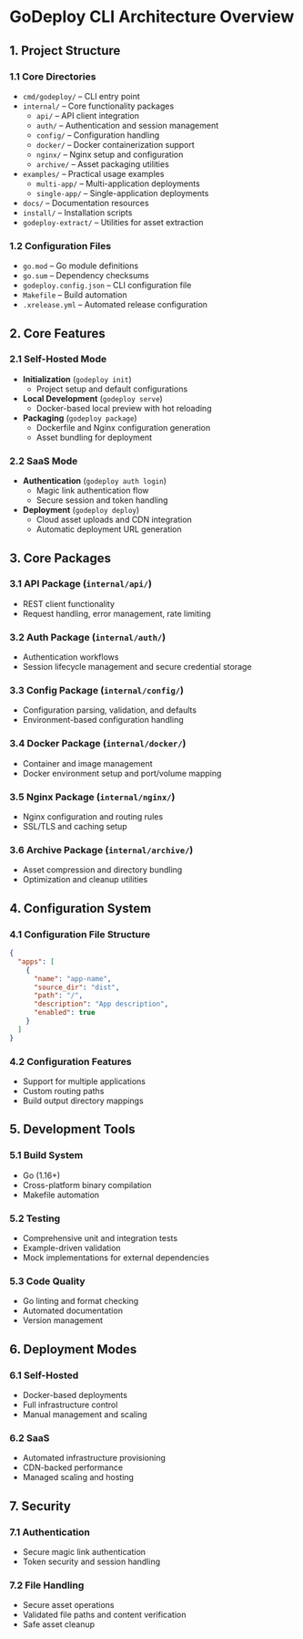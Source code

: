 # GoDeploy CLI Architecture Overview

## 1. Project Structure

### 1.1 Core Directories

- `cmd/godeploy/` – CLI entry point
- `internal/` – Core functionality packages
  - `api/` – API client integration
  - `auth/` – Authentication and session management
  - `config/` – Configuration handling
  - `docker/` – Docker containerization support
  - `nginx/` – Nginx setup and configuration
  - `archive/` – Asset packaging utilities
- `examples/` – Practical usage examples
  - `multi-app/` – Multi-application deployments
  - `single-app/` – Single-application deployments
- `docs/` – Documentation resources
- `install/` – Installation scripts
- `godeploy-extract/` – Utilities for asset extraction

### 1.2 Configuration Files

- `go.mod` – Go module definitions
- `go.sum` – Dependency checksums
- `godeploy.config.json` – CLI configuration file
- `Makefile` – Build automation
- `.xrelease.yml` – Automated release configuration

## 2. Core Features

### 2.1 Self-Hosted Mode

- **Initialization** (`godeploy init`)
  - Project setup and default configurations
- **Local Development** (`godeploy serve`)
  - Docker-based local preview with hot reloading
- **Packaging** (`godeploy package`)
  - Dockerfile and Nginx configuration generation
  - Asset bundling for deployment

### 2.2 SaaS Mode

- **Authentication** (`godeploy auth login`)
  - Magic link authentication flow
  - Secure session and token handling
- **Deployment** (`godeploy deploy`)
  - Cloud asset uploads and CDN integration
  - Automatic deployment URL generation

## 3. Core Packages

### 3.1 API Package (`internal/api/`)

- REST client functionality
- Request handling, error management, rate limiting

### 3.2 Auth Package (`internal/auth/`)

- Authentication workflows
- Session lifecycle management and secure credential storage

### 3.3 Config Package (`internal/config/`)

- Configuration parsing, validation, and defaults
- Environment-based configuration handling

### 3.4 Docker Package (`internal/docker/`)

- Container and image management
- Docker environment setup and port/volume mapping

### 3.5 Nginx Package (`internal/nginx/`)

- Nginx configuration and routing rules
- SSL/TLS and caching setup

### 3.6 Archive Package (`internal/archive/`)

- Asset compression and directory bundling
- Optimization and cleanup utilities

## 4. Configuration System

### 4.1 Configuration File Structure

```json
{
  "apps": [
    {
      "name": "app-name",
      "source_dir": "dist",
      "path": "/",
      "description": "App description",
      "enabled": true
    }
  ]
}
```

### 4.2 Configuration Features

- Support for multiple applications
- Custom routing paths
- Build output directory mappings

## 5. Development Tools

### 5.1 Build System

- Go (1.16+)
- Cross-platform binary compilation
- Makefile automation

### 5.2 Testing

- Comprehensive unit and integration tests
- Example-driven validation
- Mock implementations for external dependencies

### 5.3 Code Quality

- Go linting and format checking
- Automated documentation
- Version management

## 6. Deployment Modes

### 6.1 Self-Hosted

- Docker-based deployments
- Full infrastructure control
- Manual management and scaling

### 6.2 SaaS

- Automated infrastructure provisioning
- CDN-backed performance
- Managed scaling and hosting

## 7. Security

### 7.1 Authentication

- Secure magic link authentication
- Token security and session handling

### 7.2 File Handling

- Secure asset operations
- Validated file paths and content verification
- Safe asset cleanup
